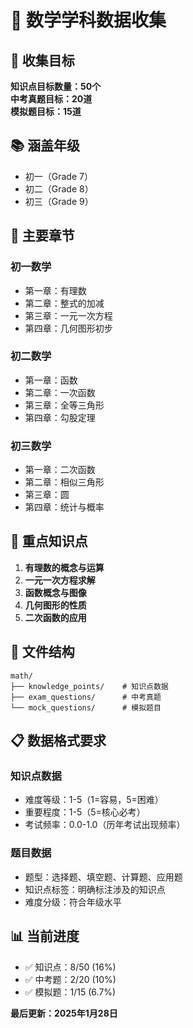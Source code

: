 # 📐 数学学科数据收集

## 🎯 收集目标

**知识点目标数量：50个**  
**中考真题目标：20道**  
**模拟题目标：15道**

## 📚 涵盖年级
- 初一（Grade 7）
- 初二（Grade 8）  
- 初三（Grade 9）

## 🔢 主要章节

### 初一数学
- 第一章：有理数
- 第二章：整式的加减
- 第三章：一元一次方程
- 第四章：几何图形初步

### 初二数学
- 第一章：函数
- 第二章：一次函数
- 第三章：全等三角形
- 第四章：勾股定理

### 初三数学
- 第一章：二次函数
- 第二章：相似三角形
- 第三章：圆
- 第四章：统计与概率

## 🎯 重点知识点

1. **有理数的概念与运算**
2. **一元一次方程求解**
3. **函数概念与图像**
4. **几何图形的性质**
5. **二次函数的应用**

## 📁 文件结构

```
math/
├── knowledge_points/    # 知识点数据
├── exam_questions/      # 中考真题
└── mock_questions/      # 模拟题目
```

## 📋 数据格式要求

### 知识点数据
- 难度等级：1-5（1=容易，5=困难）
- 重要程度：1-5（5=核心必考）
- 考试频率：0.0-1.0（历年考试出现频率）

### 题目数据
- 题型：选择题、填空题、计算题、应用题
- 知识点标签：明确标注涉及的知识点
- 难度分级：符合年级水平

## 📊 当前进度

- ✅ 知识点：8/50 (16%)
- ✅ 中考题：2/20 (10%)
- ✅ 模拟题：1/15 (6.7%)

**最后更新：2025年1月28日**
